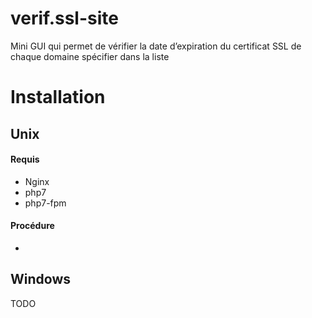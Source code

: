 # verif.ssl-site
Mini GUI qui permet de vérifier la date d’expiration du certificat SSL de chaque domaine spécifier dans la liste 

# Installation
## Unix
#### Requis 
- Nginx
- php7
- php7-fpm
#### Procédure
- 

## Windows
TODO
